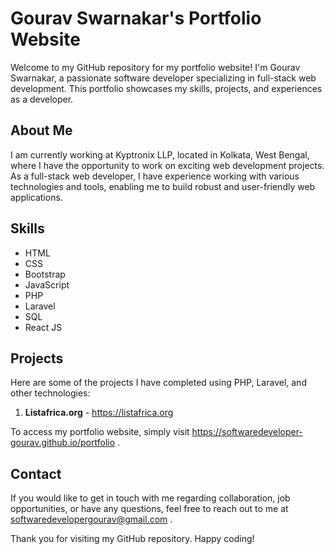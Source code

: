 # Gourav Swarnakar's Portfolio Website

Welcome to my GitHub repository for my portfolio website! I'm Gourav Swarnakar, a passionate software developer specializing in full-stack web development. This portfolio showcases my skills, projects, and experiences as a developer.

## About Me

I am currently working at Kyptronix LLP, located in Kolkata, West Bengal, where I have the opportunity to work on exciting web development projects. As a full-stack web developer, I have experience working with various technologies and tools, enabling me to build robust and user-friendly web applications.

## Skills

- HTML
- CSS
- Bootstrap
- JavaScript
- PHP
- Laravel
- SQL
- React JS

## Projects

Here are some of the projects I have completed using PHP, Laravel, and other technologies:

1. **Listafrica.org** - https://listafrica.org

To access my portfolio website, simply visit https://softwaredeveloper-gourav.github.io/portfolio .

## Contact

If you would like to get in touch with me regarding collaboration, job opportunities, or have any questions, feel free to reach out to me at softwaredevelopergourav@gmail.com .

Thank you for visiting my GitHub repository. Happy coding!
